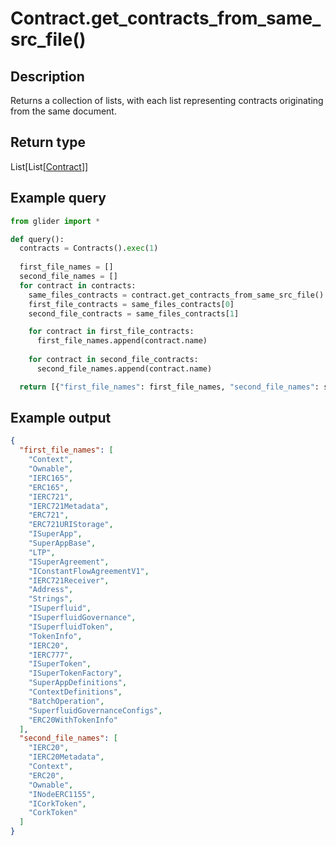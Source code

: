# Contract.get\_contracts\_from\_same\_src\_file()

## Description

Returns a collection of lists, with each list representing contracts originating from the same document.

## Return type

List\[List\[[Contract](./)]]

## Example query

```python
from glider import *

def query():
  contracts = Contracts().exec(1)
  
  first_file_names = []
  second_file_names = []
  for contract in contracts:
    same_files_contracts = contract.get_contracts_from_same_src_file()
    first_file_contracts = same_files_contracts[0]
    second_file_contracts = same_files_contracts[1]

    for contract in first_file_contracts:
      first_file_names.append(contract.name)
      
    for contract in second_file_contracts:
      second_file_names.append(contract.name)

  return [{"first_file_names": first_file_names, "second_file_names": second_file_names}]
```

## Example output

```json
{
  "first_file_names": [
    "Context",
    "Ownable",
    "IERC165",
    "ERC165",
    "IERC721",
    "IERC721Metadata",
    "ERC721",
    "ERC721URIStorage",
    "ISuperApp",
    "SuperAppBase",
    "LTP",
    "ISuperAgreement",
    "IConstantFlowAgreementV1",
    "IERC721Receiver",
    "Address",
    "Strings",
    "ISuperfluid",
    "ISuperfluidGovernance",
    "ISuperfluidToken",
    "TokenInfo",
    "IERC20",
    "IERC777",
    "ISuperToken",
    "ISuperTokenFactory",
    "SuperAppDefinitions",
    "ContextDefinitions",
    "BatchOperation",
    "SuperfluidGovernanceConfigs",
    "ERC20WithTokenInfo"
  ],
  "second_file_names": [
    "IERC20",
    "IERC20Metadata",
    "Context",
    "ERC20",
    "Ownable",
    "INodeERC1155",
    "ICorkToken",
    "CorkToken"
  ]
}
```
